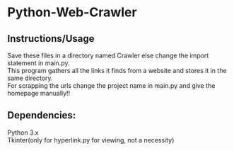 # Python-Web-Crawler

## Instructions/Usage   
Save these files in a directory named Crawler else change the import statement in main.py.  
This program gathers all the links it finds from a website and stores it in the same directory.     
For scrapping the urls change the project name in main.py and give the homepage manually!!

## Dependencies:

Python 3.x    
Tkinter(only for hyperlink.py for viewing, not a necessity)
